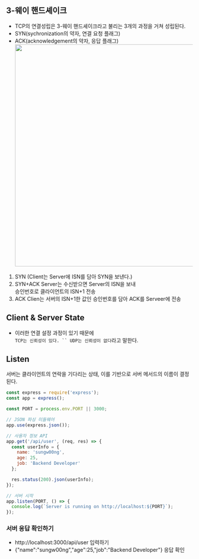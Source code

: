## 3-웨이 핸드셰이크
- TCP의 연결성립은 3-웨이 핸드셰이크라고 불리는 3개의 과정을 거쳐 성립된다.
- SYN(sychronization의 약자, 연결 요청 플래그)
- ACK(acknowledgement의 약자, 응답 플래그)
<img src="https://github.com/user-attachments/assets/c0b4cef1-06ce-44d0-9caf-8a711e571c84" width="600"/><br>
1. SYN (Client는 Server에 ISN를 담아 SYN을 보낸다.) 
2. SYN+ACK Server는 수신받으면 Server의 ISN을 보내 <br> 승인번호로 클라이언트의 ISN+1 전송
3. ACK Clien는 서버의 ISN+1한 값인 승인번호를 담아 ACK를 Serveer에 전송

## Client & Server State
- 이러한 연결 설정 과정이 있기 때문에  <br>
` TCP는 신뢰성이 있다. `` UDP는 신뢰성이 없다 `라고 말한다.

## Listen
서버는 클라이언트의 연락을 기다리는 상태, 이를 기반으로 서버 메서드의 이름이 결정된다.
```node.js
const express = require('express');
const app = express();

const PORT = process.env.PORT || 3000;

// JSON 파싱 미들웨어
app.use(express.json());

// 사용자 정보 API
app.get('/api/user', (req, res) => {
  const userInfo = {
    name: 'sungw00ng',
    age: 25,
    job: 'Backend Developer'
  };

  res.status(200).json(userInfo);
});

// 서버 시작
app.listen(PORT, () => {
  console.log(`Server is running on http://localhost:${PORT}`);
});
```

### 서버 응답 확인하기
- http://localhost:3000/api/user 입력하기
- {"name":"sungw00ng","age":25,"job":"Backend Developer"} 응답 확인
